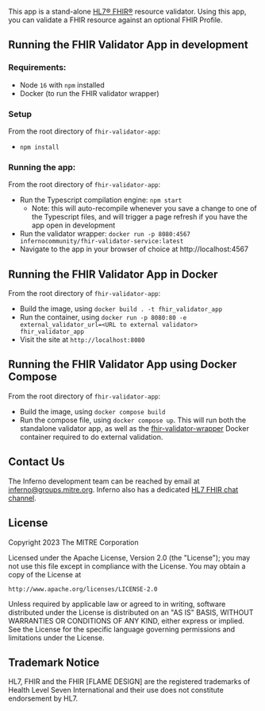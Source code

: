 This app is a stand-alone [HL7® FHIR®](http://fhir.hl7.org/) resource validator.
Using this app, you can validate a FHIR resource against an optional FHIR
Profile.

## Running the FHIR Validator App in development
### Requirements:
* Node `16` with `npm` installed
* Docker (to run the FHIR validator wrapper)

### Setup
From the root directory of `fhir-validator-app`:
* `npm install`

### Running the app:
From the root directory of `fhir-validator-app`:
* Run the Typescript compilation engine: `npm start`
  * Note: this will auto-recompile whenever you save a change to one of the Typescript files, and will trigger a page refresh if you have the app open in development
* Run the validator wrapper: `docker run -p 8080:4567 infernocommunity/fhir-validator-service:latest`
* Navigate to the app in your browser of choice at http://localhost:4567

## Running the FHIR Validator App in Docker
From the root directory of `fhir-validator-app`:
* Build the image, using `docker build . -t fhir_validator_app`
* Run the container, using `docker run -p 8080:80 -e external_validator_url=<URL to external validator> fhir_validator_app`
* Visit the site at `http://localhost:8080`

## Running the FHIR Validator App using Docker Compose
From the root directory of `fhir-validator-app`:
* Build the image, using `docker compose build`
* Run the compose file, using `docker compose up`. This will run both the standalone validator app, as well as the [fhir-validator-wrapper](https://github.com/inferno-community/fhir-validator-wrapper) Docker container required to do external validation.

## Contact Us
The Inferno development team can be reached by email at
inferno@groups.mitre.org.  Inferno also has a dedicated [HL7 FHIR chat
channel](https://chat.fhir.org/#narrow/stream/153-inferno).

## License

Copyright 2023 The MITRE Corporation

Licensed under the Apache License, Version 2.0 (the "License"); you may not use
this file except in compliance with the License. You may obtain a copy of the
License at
```
http://www.apache.org/licenses/LICENSE-2.0
```
Unless required by applicable law or agreed to in writing, software distributed
under the License is distributed on an "AS IS" BASIS, WITHOUT WARRANTIES OR
CONDITIONS OF ANY KIND, either express or implied. See the License for the
specific language governing permissions and limitations under the License.

## Trademark Notice

HL7, FHIR and the FHIR [FLAME DESIGN] are the registered trademarks of Health
Level Seven International and their use does not constitute endorsement by HL7.
